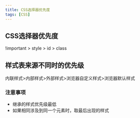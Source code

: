 ```yaml
---
title: CSS选择器优先度
tags: [CSS]
---
```


## CSS选择器优先度

!important > style > id > class

## 样式表来源不同时的优先级

内联样式>内部样式>外部样式>浏览器自定义样式>浏览器默认样式

### 注意事项
- 继承的样式优先级最低
- 如果相同涉及到同一个元素时，取最后出现的样式
